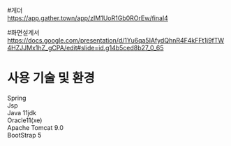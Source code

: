 #게더  
https://app.gather.town/app/zIM1UoR1Gb0ROrEw/final4  

#화면설계서  
https://docs.google.com/presentation/d/1Yu6qa5IAfydQhnR4F4kFFt1j9fTW4HZJJMx1hZ_gCPA/edit#slide=id.g14b5ced8b27_0_65  

# 사용 기술 및 환경  
Spring  
Jsp  
Java 11jdk  
Oracle11(xe)  
Apache Tomcat 9.0  
BootStrap 5  



